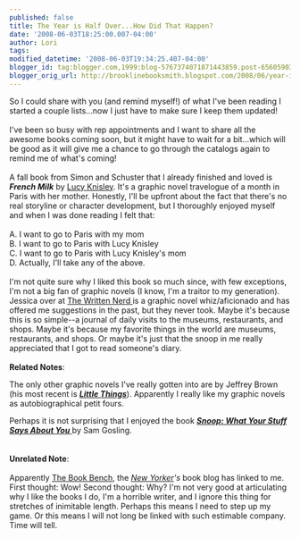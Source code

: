 ```yaml
---
published: false
title: The Year is Half Over...How Did That Happen?
date: '2008-06-03T18:25:00.007-04:00'
author: Lori
tags: 
modified_datetime: '2008-06-03T19:34:25.407-04:00'
blogger_id: tag:blogger.com,1999:blog-5767374071871443859.post-6560590350544157503
blogger_orig_url: http://brooklinebooksmith.blogspot.com/2008/06/year-is-half-overhow-did-that-happen.html
---
```


So I could share with you (and remind myself!) of what I've been reading I started a couple lists...now I just have to make sure I keep them updated!<br /><br />I've been so busy with rep appointments and I want to share all the awesome books coming soon, but it might have to wait for a bit...which will be good as it will give me a chance to go through the catalogs again to remind me of what's coming!<br /><br />A fall book from Simon and Schuster that I already finished and loved is <strong><em>French Milk</em></strong> by <a href="http://www.stoppayingattention.com/">Lucy Knisley</a>. It's a graphic novel travelogue of a month in Paris with her mother. Honestly, I'll be upfront about the fact that there's no real storyline or character development, but I thoroughly enjoyed myself and when I was done reading I felt that:<br /><br />A. I want to go to Paris with my mom<br />B. I want to go to Paris with Lucy Knisley<br />C. I want to go to Paris with Lucy Knisley's mom<br />D. Actually, I'll take any of the above.<br /><br />I'm not quite sure why I liked this book so much since, with few exceptions, I'm not a big fan of graphic novels (I know, I'm a traitor to my generation). Jessica over at <a href="http://writtennerd.blogspot.com/">The Written Nerd </a>is a graphic novel whiz/aficionado and has offered me suggestions in the past, but they never took. Maybe it's because this is so simple--a journal of daily visits to the museums, restaurants, and shops. Maybe it's because my favorite things in the world are museums, restaurants, and shops. Or maybe it's just that the snoop in me really appreciated that I got to read someone's diary.<br /><br /><strong>Related Notes</strong>:<br /><p>The only other graphic novels I've really gotten into are by Jeffrey Brown (his most recent is <strong><em><a href="http://brookline.booksense.com/NASApp/store/Product?s=showproduct&amp;isbn=9781416549468">Little Things</a></em></strong>). Apparently I really like my graphic novels as autobiographical petit fours. </p>Perhaps it is not surprising that I enjoyed the book <a href="http://brookline.booksense.com/NASApp/store/Product?s=showproduct&amp;isbn=9780465027811"><strong><em>Snoop: What Your Stuff Says About You</em></strong> </a>by Sam Gosling.<br /><br /><br /><strong>Unrelated Note</strong>:<br /><br />Apparently <a href="http://www.newyorker.com/online/blogs/books/?xrail">The Book Bench</a>, the <em><a href="http://www.newyorker.com/">New Yorker</a>'s</em> book blog has linked to me. First thought: Wow! Second thought: Why? I'm not very good at articulating why I like the books I do, I'm a horrible writer, and I ignore this thing for stretches of inimitable length. Perhaps this means I need to step up my game. Or this means I will not long be linked with such estimable company. Time will tell.